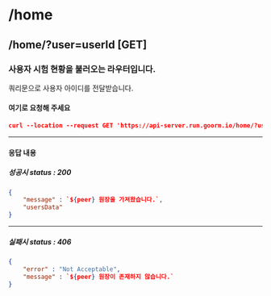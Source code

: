 # /home
## /home/?user=userId [GET]
### 사용자 시험 현황을 불러오는 라우터입니다.
쿼리문으로 사용자 아이디를 전달받습니다.<br>

#### 여기로 요청해 주세요
```json
curl --location --request GET 'https://api-server.run.goorm.io/home/?user=userId'
```

---
#### 응답 내용


##### 성공시 status : 200
```json
{
    "message" : `${peer} 원장을 가져왔습니다.`,
    "usersData"
}
```
---
##### 실패시 status : 406

```json
{
    "error" : "Not Acceptable", 
    "message" : `${peer} 원장이 존재하지 않습니다.`
}
```